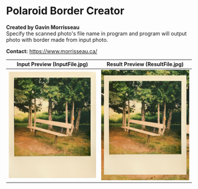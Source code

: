 # Polaroid Border Creator
**Created by Gavin Morrisseau**  
Specify the scanned photo's file name in program and program will output photo with border made from input photo.  

**Contact:** https://www.morrisseau.ca/  

|Input Preview (InputFile.jpg) |Result Preview (ResultFile.jpg)|
|---|---|
|<img src="./InputFile.jpg" width="300"> |<img src="./ResultFile.jpg" width="300">  